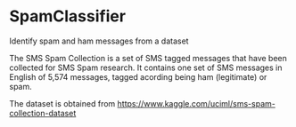 # SpamClassifier
Identify spam and ham messages from a dataset

The SMS Spam Collection is a set of SMS tagged messages that have been collected for SMS Spam research. It contains one set of SMS messages in English of 5,574 messages, tagged acording being ham (legitimate) or spam.

The dataset is obtained from https://www.kaggle.com/uciml/sms-spam-collection-dataset
